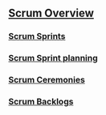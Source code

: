 ## [Scrum Overview](https://www.atlassian.com/agile/scrum)

### [Scrum Sprints](https://www.atlassian.com/agile/scrum/sprints)

### [Scrum Sprint planning](https://www.atlassian.com/agile/scrum/sprint-planning)

### [Scrum Ceremonies](https://www.atlassian.com/agile/scrum/ceremonies)

### [Scrum Backlogs](https://www.atlassian.com/agile/scrum/backlogs)
